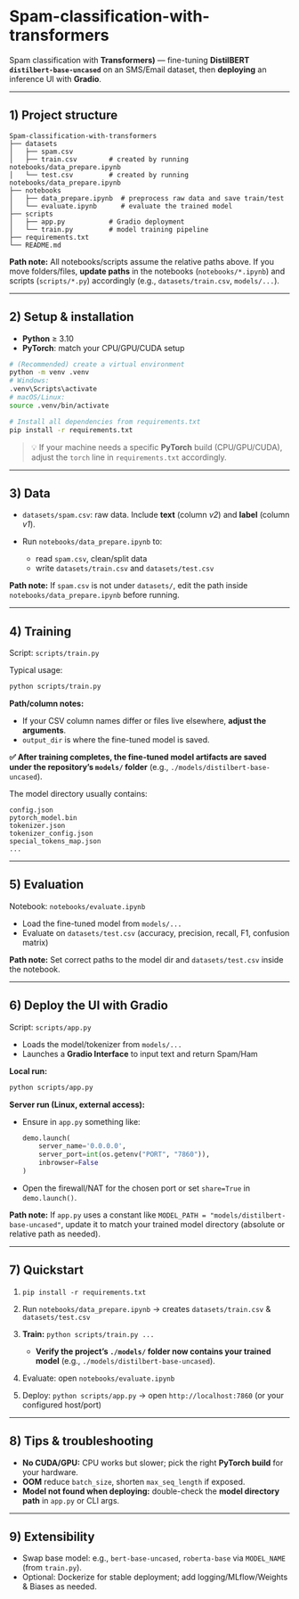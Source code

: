 # Spam-classification-with-transformers

Spam classification with **Transformers)** — fine-tuning **DistilBERT `distilbert-base-uncased`** on an SMS/Email dataset, then **deploying** an inference UI with **Gradio**.

---

## 1) Project structure

```
Spam-classification-with-transformers
├── datasets
│   ├── spam.csv
│   ├── train.csv        # created by running notebooks/data_prepare.ipynb
│   └── test.csv         # created by running notebooks/data_prepare.ipynb
├── notebooks
│   ├── data_prepare.ipynb  # preprocess raw data and save train/test
│   └── evaluate.ipynb      # evaluate the trained model
├── scripts
│   ├── app.py           # Gradio deployment
│   └── train.py         # model training pipeline
├── requirements.txt
└── README.md
```

**Path note:**
All notebooks/scripts assume the relative paths above. If you move folders/files, **update paths** in the notebooks (`notebooks/*.ipynb`) and scripts (`scripts/*.py`) accordingly (e.g., `datasets/train.csv`, `models/...`).

---

## 2) Setup & installation

* **Python** ≥ 3.10
* **PyTorch**: match your CPU/GPU/CUDA setup

```bash
# (Recommended) create a virtual environment
python -m venv .venv
# Windows:
.venv\Scripts\activate
# macOS/Linux:
source .venv/bin/activate

# Install all dependencies from requirements.txt
pip install -r requirements.txt
```

> 💡 If your machine needs a specific **PyTorch** build (CPU/GPU/CUDA), adjust the `torch` line in `requirements.txt` accordingly.

---

## 3) Data

* `datasets/spam.csv`: raw data. Include **text** (column *v2*) and **label** (column *v1*).
* Run `notebooks/data_prepare.ipynb` to:

  * read `spam.csv`, clean/split data
  * write `datasets/train.csv` and `datasets/test.csv`

**Path note:** If `spam.csv` is not under `datasets/`, edit the path inside `notebooks/data_prepare.ipynb` before running.

---

## 4) Training

Script: `scripts/train.py`

Typical usage:

```bash
python scripts/train.py
```

**Path/column notes:**

* If your CSV column names differ or files live elsewhere, **adjust the arguments**.
* `output_dir` is where the fine-tuned model is saved.

**✅ After training completes, the fine-tuned model artifacts are saved under the repository’s `models/` folder** (e.g., `./models/distilbert-base-uncased`).

The model directory usually contains:

```
config.json
pytorch_model.bin
tokenizer.json
tokenizer_config.json
special_tokens_map.json
...
```

---

## 5) Evaluation

Notebook: `notebooks/evaluate.ipynb`

* Load the fine-tuned model from `models/...`
* Evaluate on `datasets/test.csv` (accuracy, precision, recall, F1, confusion matrix)

**Path note:** Set correct paths to the model dir and `datasets/test.csv` inside the notebook.

---

## 6) Deploy the UI with Gradio

Script: `scripts/app.py`

* Loads the model/tokenizer from `models/...`
* Launches a **Gradio Interface** to input text and return Spam/Ham

**Local run:**

```bash
python scripts/app.py
```

**Server run (Linux, external access):**

* Ensure in `app.py` something like:

  ```python
  demo.launch(
      server_name='0.0.0.0',
      server_port=int(os.getenv("PORT", "7860")),
      inbrowser=False
  )
  ```
  
* Open the firewall/NAT for the chosen port or set `share=True` in `demo.launch()`.

**Path note:** If `app.py` uses a constant like `MODEL_PATH = "models/distilbert-base-uncased"`, update it to match your trained model directory (absolute or relative path as needed).

---

## 7) Quickstart

1. `pip install -r requirements.txt`
2. Run `notebooks/data_prepare.ipynb` → creates `datasets/train.csv` & `datasets/test.csv`
3. **Train:** `python scripts/train.py ...`

   * **Verify the project’s `./models/` folder now contains your trained model** (e.g., `./models/distilbert-base-uncased`).
4. Evaluate: open `notebooks/evaluate.ipynb`
5. Deploy: `python scripts/app.py` -> open `http://localhost:7860` (or your configured host/port)

---

## 8) Tips & troubleshooting

* **No CUDA/GPU:** CPU works but slower; pick the right **PyTorch build** for your hardware.
* **OOM** reduce `batch_size`, shorten `max_seq_length` if exposed.
* **Model not found when deploying:** double-check the **model directory path** in `app.py` or CLI args.

---

## 9) Extensibility

* Swap base model: e.g., `bert-base-uncased`, `roberta-base` via `MODEL_NAME` (from `train.py`).
* Optional: Dockerize for stable deployment; add logging/MLflow/Weights & Biases as needed.
